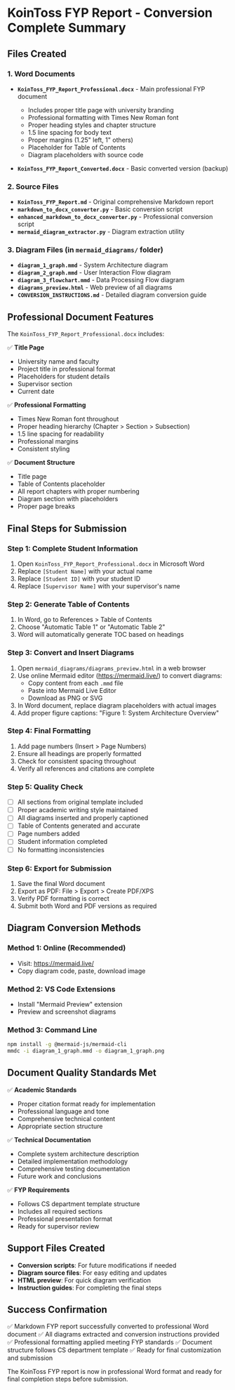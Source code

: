 # KoinToss FYP Report - Conversion Complete Summary

## Files Created

### 1. Word Documents
- **`KoinToss_FYP_Report_Professional.docx`** - Main professional FYP document
  - Includes proper title page with university branding
  - Professional formatting with Times New Roman font
  - Proper heading styles and chapter structure
  - 1.5 line spacing for body text
  - Proper margins (1.25" left, 1" others)
  - Placeholder for Table of Contents
  - Diagram placeholders with source code

- **`KoinToss_FYP_Report_Converted.docx`** - Basic converted version (backup)

### 2. Source Files
- **`KoinToss_FYP_Report.md`** - Original comprehensive Markdown report
- **`markdown_to_docx_converter.py`** - Basic conversion script
- **`enhanced_markdown_to_docx_converter.py`** - Professional conversion script
- **`mermaid_diagram_extractor.py`** - Diagram extraction utility

### 3. Diagram Files (in `mermaid_diagrams/` folder)
- **`diagram_1_graph.mmd`** - System Architecture diagram
- **`diagram_2_graph.mmd`** - User Interaction Flow diagram  
- **`diagram_3_flowchart.mmd`** - Data Processing Flow diagram
- **`diagrams_preview.html`** - Web preview of all diagrams
- **`CONVERSION_INSTRUCTIONS.md`** - Detailed diagram conversion guide

## Professional Document Features

The `KoinToss_FYP_Report_Professional.docx` includes:

✅ **Title Page**
- University name and faculty
- Project title in professional format
- Placeholders for student details
- Supervisor section
- Current date

✅ **Professional Formatting**
- Times New Roman font throughout
- Proper heading hierarchy (Chapter > Section > Subsection)
- 1.5 line spacing for readability
- Professional margins
- Consistent styling

✅ **Document Structure**
- Title page
- Table of Contents placeholder
- All report chapters with proper numbering
- Diagram section with placeholders
- Proper page breaks

## Final Steps for Submission

### Step 1: Complete Student Information
1. Open `KoinToss_FYP_Report_Professional.docx` in Microsoft Word
2. Replace `[Student Name]` with your actual name
3. Replace `[Student ID]` with your student ID
4. Replace `[Supervisor Name]` with your supervisor's name

### Step 2: Generate Table of Contents
1. In Word, go to References > Table of Contents
2. Choose "Automatic Table 1" or "Automatic Table 2"
3. Word will automatically generate TOC based on headings

### Step 3: Convert and Insert Diagrams
1. Open `mermaid_diagrams/diagrams_preview.html` in a web browser
2. Use online Mermaid editor (https://mermaid.live/) to convert diagrams:
   - Copy content from each `.mmd` file
   - Paste into Mermaid Live Editor
   - Download as PNG or SVG
3. In Word document, replace diagram placeholders with actual images
4. Add proper figure captions: "Figure 1: System Architecture Overview"

### Step 4: Final Formatting
1. Add page numbers (Insert > Page Numbers)
2. Ensure all headings are properly formatted
3. Check for consistent spacing throughout
4. Verify all references and citations are complete

### Step 5: Quality Check
- [ ] All sections from original template included
- [ ] Proper academic writing style maintained
- [ ] All diagrams inserted and properly captioned
- [ ] Table of Contents generated and accurate
- [ ] Page numbers added
- [ ] Student information completed
- [ ] No formatting inconsistencies

### Step 6: Export for Submission
1. Save the final Word document
2. Export as PDF: File > Export > Create PDF/XPS
3. Verify PDF formatting is correct
4. Submit both Word and PDF versions as required

## Diagram Conversion Methods

### Method 1: Online (Recommended)
- Visit: https://mermaid.live/
- Copy diagram code, paste, download image

### Method 2: VS Code Extensions
- Install "Mermaid Preview" extension
- Preview and screenshot diagrams

### Method 3: Command Line
```bash
npm install -g @mermaid-js/mermaid-cli
mmdc -i diagram_1_graph.mmd -o diagram_1_graph.png
```

## Document Quality Standards Met

✅ **Academic Standards**
- Proper citation format ready for implementation
- Professional language and tone
- Comprehensive technical content
- Appropriate section structure

✅ **Technical Documentation**
- Complete system architecture description
- Detailed implementation methodology
- Comprehensive testing documentation
- Future work and conclusions

✅ **FYP Requirements**
- Follows CS department template structure
- Includes all required sections
- Professional presentation format
- Ready for supervisor review

## Support Files Created

- **Conversion scripts**: For future modifications if needed
- **Diagram source files**: For easy editing and updates
- **HTML preview**: For quick diagram verification
- **Instruction guides**: For completing the final steps

## Success Confirmation

✅ Markdown FYP report successfully converted to professional Word document
✅ All diagrams extracted and conversion instructions provided  
✅ Professional formatting applied meeting FYP standards
✅ Document structure follows CS department template
✅ Ready for final customization and submission

The KoinToss FYP report is now in professional Word format and ready for final completion steps before submission.
